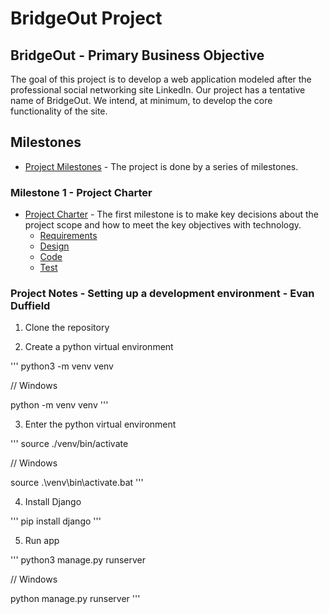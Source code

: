 # BridgeOut Project

## BridgeOut - Primary Business Objective

The goal of this project is to develop a web application modeled after the professional social networking site LinkedIn.
Our project has a tentative name of BridgeOut. We intend, at minimum, to develop the core functionality of the site.

## Milestones
* [Project Milestones](Misc-Docs/Milestones.md) - The
project is done by a series of milestones.

### Milestone 1 - Project Charter
* [Project Charter](Milestone-1/Requirements/Index.md) - The first milestone is to 
make key decisions about the project scope and how to meet the key objectives
with technology.
    * [Requirements](Milestone-1/Requirements/Index.md)
    * [Design](Milestone-1/Design/Index.md)
    * [Code](Milestone-1/Code/Index.md)
    * [Test](Milestone-1/Test/Index.md)

### Project Notes - Setting up a development environment - Evan Duffield

1. Clone the repository

2. Create a python virtual environment

'''
python3 -m venv venv

// Windows

python -m venv venv
'''

3. Enter the python virtual environment

'''
source ./venv/bin/activate

// Windows

source .\venv\bin\activate.bat
'''

4. Install Django

'''
pip install django
'''

5. Run app

'''
python3 manage.py runserver

// Windows

python manage.py runserver
'''